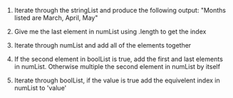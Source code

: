 1) Iterate through the stringList and produce the following output:
"Months listed are March, April, May"

2) Give me the last element in numList using .length to get the index

3) Iterate through numList and add all of the elements together

4) If the second element in boolList is true, add the first and last elements in numList. Otherwise multiple the second element in numList by itself

5) Iterate through boolList, if the value is true add the equivelent index in numList to 'value'
